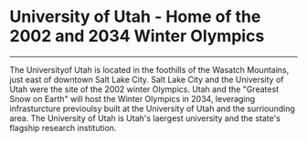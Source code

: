 # University of Utah - Home of the 2002 and 2034 Winter Olympics
***
The Universityof Utah is located in the foothills of the Wasatch Mountains, just east of downtown Salt Lake City. Salt Lake City and the University of Utah were the site of the 2002 winter Olympics. Utah and the "Greatest Snow on Earth" will host the Winter Olympics in 2034, leveraging infrasturcture previoulsy built at the University of Utah and the surriounding area. The University of Utah is Utah's laergest university and the state's flagship research institution.

